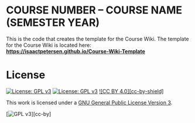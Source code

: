 # COURSE NUMBER – COURSE NAME (SEMESTER YEAR)

This is the code that creates the template for the Course Wiki.
The template for the Course Wiki is located here: **https://isaactpetersen.github.io/Course-Wiki-Template**

# License

[![License: GPL v3][gpl-v3-shield]][gpl-v3]
[![License: GPL v3](https://img.shields.io/badge/License-GPLv3-blue.svg)](https://www.gnu.org/licenses/gpl-3.0)
[![CC BY 4.0][cc-by-shield]][gpl-v3]

This work is licensed under a
[GNU General Public License Version 3][gpl-v3].

[![GPL v3][gpl-v3-image]][cc-by]

[gpl-v3]: https://www.gnu.org/licenses/gpl-3.0.html
[gpl-v3-image]: https://www.gnu.org/graphics/gplv3-127x51.png
[gpl-v3-shield]: https://img.shields.io/badge/License-GPLv3-blue.svg
